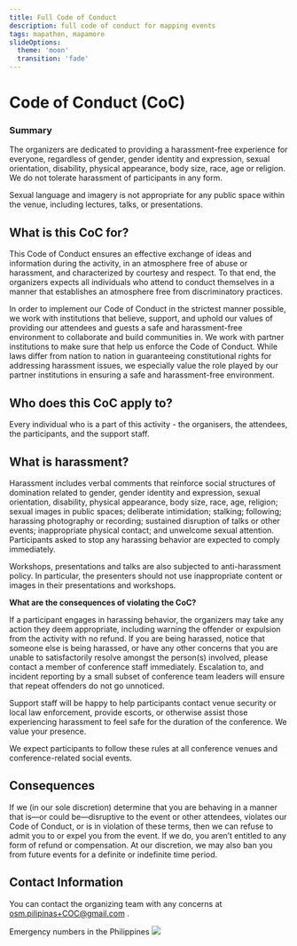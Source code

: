 ```yaml
---
title: Full Code of Conduct
description: full code of conduct for mapping events
tags: mapathon, mapamore
slideOptions:
  theme: 'moon'
  transition: 'fade'
---
```

# Code of Conduct (CoC)

### Summary

The organizers are dedicated to providing a harassment-free experience for everyone, regardless of gender, gender identity and expression, sexual orientation, disability, physical appearance, body size, race, age or religion. We do not tolerate harassment of participants in any form. 

Sexual language and imagery is not appropriate for any public space within the venue, including lectures, talks, or presentations.

## What is this CoC for? 
This Code of Conduct ensures an effective exchange of ideas and information during the activity,  in an atmosphere free of abuse or harassment, and characterized by courtesy and respect. To that end, the organizers expects all individuals who attend to conduct themselves in a manner that establishes an atmosphere free from discriminatory practices.

In order to implement our Code of Conduct in the strictest manner possible, we work with institutions that believe, support, and uphold our values of providing our attendees and guests a safe and harassment-free environment to collaborate and build communities in. We work with partner institutions to make sure that help us enforce the Code of Conduct. While laws differ from nation to nation in guaranteeing constitutional rights for addressing harassment issues, we especially value the role played by our partner institutions in ensuring a safe and harassment-free environment.

## Who does this CoC apply to?
Every individual who is a part of this activity - the organisers, the attendees, the participants, and the support staff.

## What is harassment?

Harassment includes verbal comments that reinforce social structures of domination related to gender, gender identity and expression, sexual orientation, disability, physical appearance, body size, race, age, religion; sexual images in public spaces; deliberate intimidation; stalking; following; harassing photography or recording; sustained disruption of talks or other events; inappropriate physical contact; and unwelcome sexual attention. Participants asked to stop any harassing behavior are expected to comply immediately.

Workshops, presentations and talks are also subjected to anti-harassment policy. In particular, the presenters should not use inappropriate content or images in their presentations and workshops.

**What are the consequences of violating the CoC?**

If a participant engages in harassing behavior, the organizers may take any action they deem appropriate, including warning the offender or expulsion from the activity with no refund. If you are being harassed, notice that someone else is being harassed, or have any other concerns that you are unable to satisfactorily resolve amongst the person(s) involved, please contact a member of conference staff immediately. Escalation to, and incident reporting by a small subset of conference team leaders will ensure that repeat offenders do not go unnoticed.

Support staff will be happy to help participants contact venue security or local law enforcement, provide escorts, or otherwise assist those experiencing harassment to feel safe for the duration of the conference. We value your presence.

We expect participants to follow these rules at all conference venues and conference-related social events.

## Consequences

If we (in our sole discretion) determine that you are behaving in a manner that is—or could be—disruptive to the event or other attendees, violates our Code of Conduct, or is in violation of these terms, then we can refuse to admit you to or expel you from the event. If we do, you aren’t entitled to any form of refund or compensation. At our discretion, we may also ban you from future events for a definite or indefinite time period.


## Contact Information

You can contact the organizing team with any concerns at osm.pilipinas+COC@gmail.com .

Emergency numbers in the Philippines 
![](https://static.rappler.com/images/emergency-numbers-20130819.jpg)

